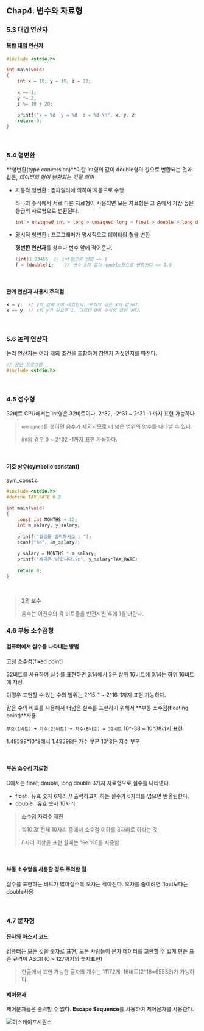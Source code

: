 ## Chap4. 변수와 자료형

### 5.3 대입 연산자

#### 복합 대입 연산자

```c
#include <stdio.h>

int main(void)
{
    int x = 10; y = 10; z = 33;
    
    x += 1;
    y *= 2;
    z %= 10 + 20;
    
    printf("x = %d	y = %d	z = %d \n", x, y, z;
    return 0;
}
```



<br>



### 5.4 형변환

**형변환(type conversion)**이란 int형의 값이 double형의 값으로 변환되는 것과 같은, *데이터의 형이 변환되는 것을 의미*

- 자동적 형변환 : 컴파일러에 의하여 자동으로 수행

  하나의 수식에서 서로 다른 자료형이 사용되면 모든 자료형은 그 중에서 가장 높은 등급의 자료형으로 변환된다.

  ```c
  int > unsigned int > long > unsigned long > float > double > long double
  ```

  

- 명시적 형변환 : 프로그래머가 명시적으로 데이터의 형을 변환

  **형변환 연산자**를 상수나 변수 앞에 적어준다.

  ```c
  (int)1.23456	// int형으로 반환 => 1
  f = (double)i;	// 변수 i의 값이 double형으로 변환된다 => 1.0
  ```

<br>



#### 관계 연산자 사용시 주의점

```c
x = y;	// y의 값에 x에 대입한다. 수식의 값은 x의 값이다.
x == y;	// x와 y가 같으면 1, 다르면 0이 수식의 값이 된다.
```

<br>



### 5.6 논리 연산자

논리 연산자는 여러 개의 조건을 조합하여 참인지 거짓인지를 따진다.

```c
// 윤년 프로그램
#include <stdio.h>

```

<br>



### 4.5 정수형

32비트 CPU에서는 int형은 32비트이다. 2^32, -2^31 ~ 2^31 -1 까지 표현 가능하다.

> `unsigned`를 붙이면 음수가 제외되므로 더 넓은 범위의 양수를 나타낼 수 있다.
>
> int의 경우 0 ~ 2^32 -1까지 표현 가능하다.

<br>



#### 기호 상수(symbolic constant)

sym_const.c

```c
#include <stdio.h>
#define TAX_RATE 0.2

int main(void)
{
    const int MONTHS = 12;
    int m_salary, y_salary;
    
    printf("월급을 입력하시오 : ");
    scanf("%d", &m_salary);
    
    y_salary = MONTHS * m_salary;
    printf("세금은 %f입니다.\n", y_salary*TAX_RATE);
    
    return 0;
}
```

<br>



> **2의 보수**
>
> 음수는 이진수의 각 비트들을 반전시킨 후에 1을 더한다.



### 4.6 부동 소수점형

#### 컴퓨터에서 실수를 나타내는 방법

고정 소수점(fixed point)

32비트를 사용하여 실수를 표현하면 3.14에서 3은 상위 16비트에 0.14는 하위 16비트에 저장

이경우 표현할 수 있는 수의 범위는 2^15-1 ~ 2^16-1까지 표현 가능하다.

같은 수의 비트를 사용해서 더넓은 실수를 표현하기 위해서 **부동 소수점(floating point)**사용

`부호(1비트) + 가수(23비트) + 지수(8비트) = 32비트` 10^-38 ~ 10^38까지 표현

1.49598*10^8에서 1.49598은 가수 부분 10^8은 지수 부분

<br>



#### 부동 소수점 자료형

C에서는 float, double, long double 3가지 자료형으로 실수를 나타낸다.

- float : 유효 숫자 6자리	// 출력하고자 하는 실수가 6자리를 넘으면 반올림한다.
- double : 유효 숫자 16자리

> **소수점 자리수 제한**
>
> %10.3f 전체 10자리 중에서 소수점 이하를 3자리로 하라는 것
>
> 6자리 이상을 표현 할때는 %e %E를 사용함

<br>



#### 부동 소수형을 사용할 경우 주의할 점

실수를 표현하는 비트가 많아질수록 오차는 작아진다. 오차를 줄이려면 float보다는 double사용

<br>



### 4.7 문자형

#### 문자와 아스키 코드

컴퓨터는 모든 것을 숫자로 표현, 모든 사람들이 문자 데이터를 교환할 수 있게 만든 표준 규격이 ASCII (0 ~ 127까지의 숫자표현)

> 한글에서 표현 가능한 글자의 개수는 11172개, 16비트(2^16=65536)가 가능하다.



#### 제어문자

제어문자들은 출력할 수 없다. **Escape Sequence**를 사용하여 제어문자를 사용한다.

![이스케이프시퀀스](https://i.ytimg.com/vi/VOkhDMFghCY/maxresdefault.jpg)
